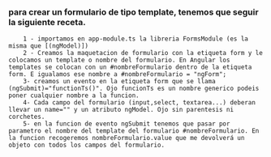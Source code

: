 ### para crear un formulario de tipo template, tenemos que seguir la siguiente receta.

        1 - importamos en app-module.ts la libreria FormsModule (es la misma que [(ngModel)])
        2 - Creamos la maquetacion de formulario con la etiqueta form y le colocamos un template o nombre del formulario. En Angular los templates se colocan con un #nombreFormulario dentro de la etiqueta form. E igualamos ese nombre a #nombreFormulario = "ngForm";
        3- creamos un evento en la etiqueta form que se llama (ngSubmit)="functionTs()". Ojo funcionTs es un nombre generico podeis poner cualquier nombre a la funcion.
        4- Cada campo del formulario (input,select, textarea...) deberan llevar un name="" y un atributo ngModel. Ojo sin parentesis ni corchetes.
        5- en la funcion de evento ngSubmit tenemos que pasar por parametro el nombre del template del formulario #nombreFormulario. En la funcion recogeremos nombreFormulario.value que me devolverá un objeto con todos los campos del formulario.

  